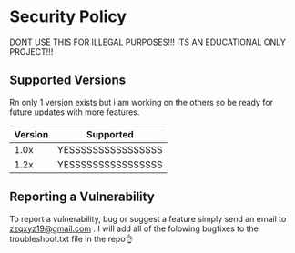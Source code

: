 # Security Policy
DONT USE THIS FOR ILLEGAL PURPOSES!!! ITS AN EDUCATIONAL ONLY PROJECT!!!
## Supported Versions

Rn only 1 version exists but i am working on the others so be ready for future updates with more features.

 |Version | Supported          |
 |------- | ------------------ |
 | 1.0x   | YESSSSSSSSSSSSSSSS | 
 | 1.2x   | YESSSSSSSSSSSSSSSS |

## Reporting a Vulnerability

To report a vulnerability, bug or suggest a feature simply send an email to zzqxyz19@gmail.com . 
I will add all of the folowing bugfixes to the troubleshoot.txt file in the repo👌

